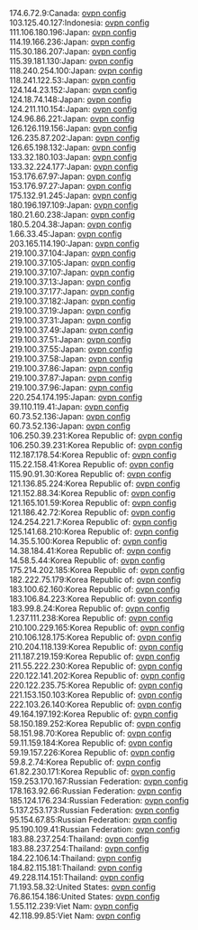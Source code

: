 174.6.72.9:Canada: [ovpn config](vpn/174_6_72_9.ovpn)  
103.125.40.127:Indonesia: [ovpn config](vpn/103_125_40_127.ovpn)  
111.106.180.196:Japan: [ovpn config](vpn/111_106_180_196.ovpn)  
114.19.166.236:Japan: [ovpn config](vpn/114_19_166_236.ovpn)  
115.30.186.207:Japan: [ovpn config](vpn/115_30_186_207.ovpn)  
115.39.181.130:Japan: [ovpn config](vpn/115_39_181_130.ovpn)  
118.240.254.100:Japan: [ovpn config](vpn/118_240_254_100.ovpn)  
118.241.122.53:Japan: [ovpn config](vpn/118_241_122_53.ovpn)  
124.144.23.152:Japan: [ovpn config](vpn/124_144_23_152.ovpn)  
124.18.74.148:Japan: [ovpn config](vpn/124_18_74_148.ovpn)  
124.211.110.154:Japan: [ovpn config](vpn/124_211_110_154.ovpn)  
124.96.86.221:Japan: [ovpn config](vpn/124_96_86_221.ovpn)  
126.126.119.156:Japan: [ovpn config](vpn/126_126_119_156.ovpn)  
126.235.87.202:Japan: [ovpn config](vpn/126_235_87_202.ovpn)  
126.65.198.132:Japan: [ovpn config](vpn/126_65_198_132.ovpn)  
133.32.180.103:Japan: [ovpn config](vpn/133_32_180_103.ovpn)  
133.32.224.177:Japan: [ovpn config](vpn/133_32_224_177.ovpn)  
153.176.67.97:Japan: [ovpn config](vpn/153_176_67_97.ovpn)  
153.176.97.27:Japan: [ovpn config](vpn/153_176_97_27.ovpn)  
175.132.91.245:Japan: [ovpn config](vpn/175_132_91_245.ovpn)  
180.196.197.109:Japan: [ovpn config](vpn/180_196_197_109.ovpn)  
180.21.60.238:Japan: [ovpn config](vpn/180_21_60_238.ovpn)  
180.5.204.38:Japan: [ovpn config](vpn/180_5_204_38.ovpn)  
1.66.33.45:Japan: [ovpn config](vpn/1_66_33_45.ovpn)  
203.165.114.190:Japan: [ovpn config](vpn/203_165_114_190.ovpn)  
219.100.37.104:Japan: [ovpn config](vpn/219_100_37_104.ovpn)  
219.100.37.105:Japan: [ovpn config](vpn/219_100_37_105.ovpn)  
219.100.37.107:Japan: [ovpn config](vpn/219_100_37_107.ovpn)  
219.100.37.13:Japan: [ovpn config](vpn/219_100_37_13.ovpn)  
219.100.37.177:Japan: [ovpn config](vpn/219_100_37_177.ovpn)  
219.100.37.182:Japan: [ovpn config](vpn/219_100_37_182.ovpn)  
219.100.37.19:Japan: [ovpn config](vpn/219_100_37_19.ovpn)  
219.100.37.31:Japan: [ovpn config](vpn/219_100_37_31.ovpn)  
219.100.37.49:Japan: [ovpn config](vpn/219_100_37_49.ovpn)  
219.100.37.51:Japan: [ovpn config](vpn/219_100_37_51.ovpn)  
219.100.37.55:Japan: [ovpn config](vpn/219_100_37_55.ovpn)  
219.100.37.58:Japan: [ovpn config](vpn/219_100_37_58.ovpn)  
219.100.37.86:Japan: [ovpn config](vpn/219_100_37_86.ovpn)  
219.100.37.87:Japan: [ovpn config](vpn/219_100_37_87.ovpn)  
219.100.37.96:Japan: [ovpn config](vpn/219_100_37_96.ovpn)  
220.254.174.195:Japan: [ovpn config](vpn/220_254_174_195.ovpn)  
39.110.119.41:Japan: [ovpn config](vpn/39_110_119_41.ovpn)  
60.73.52.136:Japan: [ovpn config](vpn/60_73_52_136.ovpn)  
60.73.52.136:Japan: [ovpn config](vpn/60_73_52_136.ovpn)  
106.250.39.231:Korea Republic of: [ovpn config](vpn/106_250_39_231.ovpn)  
106.250.39.231:Korea Republic of: [ovpn config](vpn/106_250_39_231.ovpn)  
112.187.178.54:Korea Republic of: [ovpn config](vpn/112_187_178_54.ovpn)  
115.22.158.41:Korea Republic of: [ovpn config](vpn/115_22_158_41.ovpn)  
115.90.91.30:Korea Republic of: [ovpn config](vpn/115_90_91_30.ovpn)  
121.136.85.224:Korea Republic of: [ovpn config](vpn/121_136_85_224.ovpn)  
121.152.88.34:Korea Republic of: [ovpn config](vpn/121_152_88_34.ovpn)  
121.165.101.59:Korea Republic of: [ovpn config](vpn/121_165_101_59.ovpn)  
121.186.42.72:Korea Republic of: [ovpn config](vpn/121_186_42_72.ovpn)  
124.254.221.7:Korea Republic of: [ovpn config](vpn/124_254_221_7.ovpn)  
125.141.68.210:Korea Republic of: [ovpn config](vpn/125_141_68_210.ovpn)  
14.35.5.100:Korea Republic of: [ovpn config](vpn/14_35_5_100.ovpn)  
14.38.184.41:Korea Republic of: [ovpn config](vpn/14_38_184_41.ovpn)  
14.58.5.44:Korea Republic of: [ovpn config](vpn/14_58_5_44.ovpn)  
175.214.202.185:Korea Republic of: [ovpn config](vpn/175_214_202_185.ovpn)  
182.222.75.179:Korea Republic of: [ovpn config](vpn/182_222_75_179.ovpn)  
183.100.62.160:Korea Republic of: [ovpn config](vpn/183_100_62_160.ovpn)  
183.106.84.223:Korea Republic of: [ovpn config](vpn/183_106_84_223.ovpn)  
183.99.8.24:Korea Republic of: [ovpn config](vpn/183_99_8_24.ovpn)  
1.237.111.238:Korea Republic of: [ovpn config](vpn/1_237_111_238.ovpn)  
210.100.229.165:Korea Republic of: [ovpn config](vpn/210_100_229_165.ovpn)  
210.106.128.175:Korea Republic of: [ovpn config](vpn/210_106_128_175.ovpn)  
210.204.118.139:Korea Republic of: [ovpn config](vpn/210_204_118_139.ovpn)  
211.187.219.159:Korea Republic of: [ovpn config](vpn/211_187_219_159.ovpn)  
211.55.222.230:Korea Republic of: [ovpn config](vpn/211_55_222_230.ovpn)  
220.122.141.202:Korea Republic of: [ovpn config](vpn/220_122_141_202.ovpn)  
220.122.235.75:Korea Republic of: [ovpn config](vpn/220_122_235_75.ovpn)  
221.153.150.103:Korea Republic of: [ovpn config](vpn/221_153_150_103.ovpn)  
222.103.26.140:Korea Republic of: [ovpn config](vpn/222_103_26_140.ovpn)  
49.164.197.192:Korea Republic of: [ovpn config](vpn/49_164_197_192.ovpn)  
58.150.189.252:Korea Republic of: [ovpn config](vpn/58_150_189_252.ovpn)  
58.151.98.70:Korea Republic of: [ovpn config](vpn/58_151_98_70.ovpn)  
59.11.159.184:Korea Republic of: [ovpn config](vpn/59_11_159_184.ovpn)  
59.19.157.226:Korea Republic of: [ovpn config](vpn/59_19_157_226.ovpn)  
59.8.2.74:Korea Republic of: [ovpn config](vpn/59_8_2_74.ovpn)  
61.82.230.171:Korea Republic of: [ovpn config](vpn/61_82_230_171.ovpn)  
159.253.170.167:Russian Federation: [ovpn config](vpn/159_253_170_167.ovpn)  
178.163.92.66:Russian Federation: [ovpn config](vpn/178_163_92_66.ovpn)  
185.124.176.234:Russian Federation: [ovpn config](vpn/185_124_176_234.ovpn)  
5.137.253.173:Russian Federation: [ovpn config](vpn/5_137_253_173.ovpn)  
95.154.67.85:Russian Federation: [ovpn config](vpn/95_154_67_85.ovpn)  
95.190.109.41:Russian Federation: [ovpn config](vpn/95_190_109_41.ovpn)  
183.88.237.254:Thailand: [ovpn config](vpn/183_88_237_254.ovpn)  
183.88.237.254:Thailand: [ovpn config](vpn/183_88_237_254.ovpn)  
184.22.106.14:Thailand: [ovpn config](vpn/184_22_106_14.ovpn)  
184.82.115.181:Thailand: [ovpn config](vpn/184_82_115_181.ovpn)  
49.228.114.151:Thailand: [ovpn config](vpn/49_228_114_151.ovpn)  
71.193.58.32:United States: [ovpn config](vpn/71_193_58_32.ovpn)  
76.86.154.186:United States: [ovpn config](vpn/76_86_154_186.ovpn)  
1.55.112.239:Viet Nam: [ovpn config](vpn/1_55_112_239.ovpn)  
42.118.99.85:Viet Nam: [ovpn config](vpn/42_118_99_85.ovpn)  
